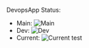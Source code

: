 DevopsApp Status:
* Main: ![Main](https://github.com/DylanvandeLaar/dylan-devops-2223/actions/workflows/DevopsApp.yml/badge.svg?branch=main)
* Dev: ![Dev](https://github.com/DylanvandeLaar/dylan-devops-2223/actions/workflows/DevopsApp.yml/badge.svg?branch=dev)
* Current: ![Current](https://github.com/DylanvandeLaar/dylan-devops-2223/actions/workflows/DevopsApp.yml/badge.svg)
test
